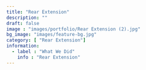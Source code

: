 ```yaml
---
title: "Rear Extension"
description: ""
draft: false
image : "images/portfolio/Rear Extension (2).jpg"
bg_image: "images/feature-bg.jpg"
category: [ "Rear Extension"]
information:
  - label : "What We Did"
    info : "Rear Extension"
---
```



